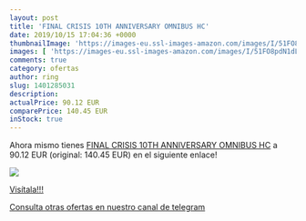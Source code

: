```yaml
---
layout: post
title: 'FINAL CRISIS 10TH ANNIVERSARY OMNIBUS HC'
date: 2019/10/15 17:04:36 +0000
thumbnailImage: 'https://images-eu.ssl-images-amazon.com/images/I/51FO8pdN1dL._SL200_.jpg'
images: [ 'https://images-eu.ssl-images-amazon.com/images/I/51FO8pdN1dL._SL200_.jpg' ]
comments: true
category: ofertas
author: ring
slug: 1401285031
description:
actualPrice: 90.12 EUR
comparePrice: 140.45 EUR
inStock: true
---
```


Ahora mismo tienes [FINAL CRISIS 10TH ANNIVERSARY OMNIBUS HC](https://www.amazon.com/dp/1401285031/?tag=redken08-20) a 90.12 EUR (original: 140.45 EUR) en el siguiente enlace!

[![](https://images-eu.ssl-images-amazon.com/images/I/51FO8pdN1dL._SL200_.jpg)](https://www.amazon.com/dp/1401285031/?tag=redken08-20)

[Visítala!!!](https://www.amazon.com/dp/1401285031/?tag=redken08-20)

[Consulta otras ofertas en nuestro canal de telegram](https://t.me/s/ofertas25)
